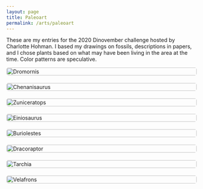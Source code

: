 ```yaml
---
layout: page
title: Paleoart
permalink: /arts/paleoart
---
```


These are my entries for the 2020 Dinovember challenge hosted by Charlotte Hohman. I based my drawings on fossils, descriptions in papers, and I chose plants based on what may have been living in the area at the time. Color patterns are speculative.

<style>
.image-container {
  display: flex;
  flex-wrap: wrap;
  gap: 20px;
}

.image-card {
  position: relative;
  width: 1000px;
  overflow: hidden;
  transition: transform 0.3s ease;
}

.image-card img {
  width: 100%;
  display: block;
  transition: transform 0.3s ease;
  border-radius: 5px;
}

.image-card:hover img {
  transform: scale(1.1);
}

.image-overlay {
  position: absolute;
  top: 0;
  left: 0;
  width: 100%;
  height: 100%;
  background: rgba(0, 0, 0, 0.5);
  color: #fff;
  display: flex;
  flex-direction: column;
  justify-content: center;
  align-items: center;
  opacity: 0;
  transition: opacity 0.3s ease;
}

.image-card:hover .image-overlay {
  opacity: 1;
}

.image-overlay p {
  font-size: 18px;
  font-weight: bold;
  text-align: center;
  margin: 10px;
}
</style>


<div class="image-container">
  <div class="image-card">
    <a href="/assets/img/dromornis.jpg" target="_blank">
      <img src="/assets/img/dromornis.jpg" alt="Dromornis">
      <div class="image-overlay">
        <p>Dromornis</p>
      </div>
    </a>
  </div>
  
  <div class="image-card">
    <a href="/assets/img/Dinovember2020/chenanisaurus.jpg" target="_blank">
      <img src="/assets/img/Dinovember2020/chenanisaurus.jpg" alt="Chenanisaurus">
      <div class="image-overlay">
        <p>Chenanisaurus</p>
      </div>
    </a>
  </div>
  
  <div class="image-card">
    <a href="/assets/img/Dinovember2020/zuniceratops.jpg" target="_blank">
      <img src="/assets/img/Dinovember2020/zuniceratops.jpg" alt="Zuniceratops">
      <div class="image-overlay">
        <p>Zuniceratops</p>
      </div>
    </a>
  </div>
  
  <div class="image-card">
    <a href="/assets/img/Dinovember2020/einiosaurus.jpg" target="_blank">
      <img src="/assets/img/Dinovember2020/einiosaurus.jpg" alt="Einiosaurus">
      <div class="image-overlay">
        <p>Einiosaurus</p>
      </div>
    </a>
  </div>
  
  <div class="image-card">
    <a href="/assets/img/Dinovember2020/buriolestes.jpg" target="_blank">
      <img src="/assets/img/Dinovember2020/buriolestes.jpg" alt="Buriolestes">
      <div class="image-overlay">
        <p>Buriolestes</p>
      </div>
    </a>
  </div>

  <div class="image-card">
    <a href="/assets/img/Dinovember2020/dracoraptor.jpg" target="_blank">
      <img src="/assets/img/Dinovember2020/dracoraptor.jpg" alt="Dracoraptor">
      <div class="image-overlay">
        <p>Dracoraptor</p>
      </div>
    </a>
  </div>

  <div class="image-card">
    <a href="/assets/img/Dinovember2020/tarchia.jpg" target="_blank">
      <img src="/assets/img/Dinovember2020/tarchia.jpg" alt="Tarchia">
      <div class="image-overlay">
        <p>Tarchia</p>
      </div>
    </a>
  </div>
  
  <div class="image-card">
    <a href="/assets/img/Dinovember2020/velafronstree.jpg" target="_blank">
      <img src="/assets/img/Dinovember2020/velafronstree.jpg" alt="Velafrons">
      <div class="image-overlay">
        <p>Velafrons</p>
      </div>
    </a>
  </div>
</div>
